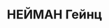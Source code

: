 ---
title: НЕЙМАН Гейнц
description: (1902-26 нояб.1937), лидер ультралевого крыла КП Германии. В 1922-24
  ред.газ.«Роте Фане». В 1924-28 представитель КПГ при Коминтерне. В 1927 советник
  при КП Китая, участвовал в восстании в Кантоне. С 1929 гл.ред.центр.парт. органа
  «Роте Фане», член ЦК и канд.в члены Президиума Исполкома Коминтерна (в 1932 исключён
  за фракц.деятельность). Деп.рейхстага в 1930-32. Канд.в члены Президиума ИККИ в
  1931-32. В 1932-34 инструктор Коминтерна в Испании. В дек.1934 арестован в Швейцарии,
  в мае 1935 выслан. С 1935 в СССР. Расстрелян.
---